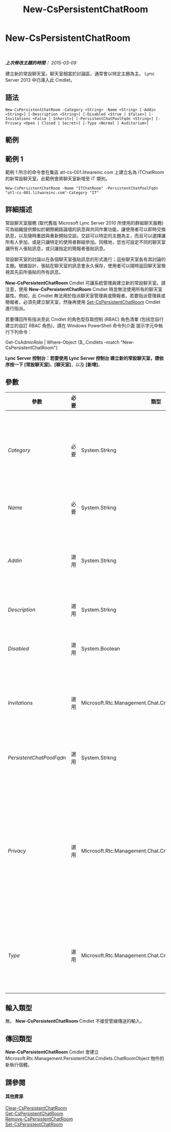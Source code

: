 ﻿---
title: New-CsPersistentChatRoom
TOCTitle: New-CsPersistentChatRoom
ms:assetid: b00d353b-5b5b-40d6-b952-3c35170fbf8a
ms:mtpsurl: https://technet.microsoft.com/zh-tw/library/JJ205166(v=OCS.15)
ms:contentKeyID: 49292005
ms.date: 08/10/2015
mtps_version: v=OCS.15
ms.translationtype: HT
---

# New-CsPersistentChatRoom

 

_**上次修改主題的時間：** 2015-03-09_

建立新的常設聊天室。聊天室相當於討論區，通常會以特定主題為主。 Lync Server 2013 中已導入此 Cmdlet。

## 語法

    New-CsPersistentChatRoom -Category <String> -Name <String> [-Addin <String>] [-Description <String>] [-Disabled <$true | $false>] [-Invitations <False | Inherit>] [-PersistentChatPoolFqdn <String>] [-Privacy <Open | Closed | Secret>] [-Type <Normal | Auditorium>]

## 範例

## 範例 1

範例 1 所示的命令會在集區 atl-cs-001.litwareinc.com 上建立名為 ITChatRoom 的新常設聊天室。此範例會將聊天室新增至 IT 類別。

    New-CsPersistentChatRoom -Name "ITChatRoom" -PersistentChatPoolFqdn "atl-cs-001.litwareinc.com"-Category "IT"

## 詳細描述

常設聊天室服務 (取代舊版 Microsoft Lync Server 2010 所使用的群組聊天服務) 可為組織提供類似於網際網路論壇的訊息與共同作業功能，讓使用者可以即時交換訊息，以及隨時重啟與重新開始交談。交談可以特定的主題為主，而且可以選擇讓所有人參加，或是只讓特定的使用者群組參加。同樣地，您也可設定不同的聊天室讓所有人張貼訊息，或只讓指定的簡報者張貼訊息。

常設聊天室的討論以在各個聊天室張貼訊息的形式進行；這些聊天室各有其討論的主題。根據設計，張貼在聊天室的訊息會永久保存，使用者可以隨時返回聊天室檢視其先前所張貼的所有訊息。

**New-CsPersistentChatRoom** Cmdlet 可讓系統管理員建立新的常設聊天室。請注意，使用 **New-CsPersistentChatRoom** Cmdlet 時並無法使用所有的聊天室屬性。例如，此 Cmdlet 無法用於指派聊天室管理員或簡報者。若要指派管理員或簡報者，必須先建立聊天室，然後再使用 [Set-CsPersistentChatRoom](set-cspersistentchatroom.md) Cmdlet 進行指派。

若要傳回所有指派至此 Cmdlet 的角色型存取控制 (RBAC) 角色清單 (包括您自行建立的自訂 RBAC 角色)，請在 Windows PowerShell 命令列介面 提示字元中執行下列命令：

Get-CsAdminRole | Where-Object {$\_.Cmdlets –match "New-CsPersistentChatRoom"}

**Lync Server 控制台：**若要使用 Lync Server 控制台 建立新的常設聊天室，請依序按一下 **\[常設聊天室\]**、**\[聊天室\]**，以及 **\[新增\]**。

## 參數


<table>
<colgroup>
<col style="width: 25%" />
<col style="width: 25%" />
<col style="width: 25%" />
<col style="width: 25%" />
</colgroup>
<thead>
<tr class="header">
<th>參數</th>
<th>必要</th>
<th>類型</th>
<th>說明</th>
</tr>
</thead>
<tbody>
<tr class="odd">
<td><p><em>Category</em></p></td>
<td><p>必要</p></td>
<td><p>System.Strkng</p></td>
<td><p>要建立聊天室的類別，例如：</p>
<p>-Category &quot;IT&quot;</p>
<p>請注意，指定的類別必須已存在，否則命令會失敗。類別是常設聊天室的集合，可以使用 <strong>New-CsPersistentChatCategory</strong> Cmdlet 來建立。</p></td>
</tr>
<tr class="even">
<td><p><em>Name</em></p></td>
<td><p>必要</p></td>
<td><p>System.Strkng</p></td>
<td><p>新的常設聊天室名稱。每個常設聊天室集區的名稱都必須是唯一的。</p></td>
</tr>
<tr class="odd">
<td><p><em>Addin</em></p></td>
<td><p>選用</p></td>
<td><p>System.Strkng</p></td>
<td><p>常設聊天室增益集的名稱。如已指定，則會與聊天室相關聯。常設聊天室增益集是可在常設聊天室用戶端內嵌的自訂網頁。這些增益集可以使用 <strong>New-CsPersistentChatAddin</strong> Cmdlet 來建立。</p></td>
</tr>
<tr class="even">
<td><p><em>Description</em></p></td>
<td><p>選用</p></td>
<td><p>System.Strkng</p></td>
<td><p>可讓系統管理員提供新聊天室的其他資訊</p></td>
</tr>
<tr class="odd">
<td><p><em>Disabled</em></p></td>
<td><p>選用</p></td>
<td><p>System.Boolean</p></td>
<td><p>如有指定此參數，會在第一次建立新聊天室時予以停用，因此無法使用。如果未使用此參數，則會啟用新聊天室，以立即使用。</p></td>
</tr>
<tr class="even">
<td><p><em>Invitations</em></p></td>
<td><p>選用</p></td>
<td><p>Microsoft.Rtc.Management.Chat.Cmdlets.ChatRoomInvitations</p></td>
<td><p>指定是否要繼承類別的對於新聊天室的邀請。這表示 AllowedMembers 清單上的使用者會在新聊天室建立之後，自動收到加入新聊天室的邀請。</p></td>
</tr>
<tr class="odd">
<td><p><em>PersistentChatPoolFqdn</em></p></td>
<td><p>選用</p></td>
<td><p>System.Strkng</p></td>
<td><p>新聊天室所在之常設聊天室集區的完整網域名稱。例如：</p>
<p>-PersistentChatPoolFqdn &quot;atl-gc-001.litwareinc.com&quot;</p></td>
</tr>
<tr class="even">
<td><p><em>Privacy</em></p></td>
<td><p>選用</p></td>
<td><p>Microsoft.Rtc.Management.Chat.Cmdlets.ChatRoomPrivacy</p></td>
<td><p>新聊天室的隱私權設定。允許的值為：</p>
<p>* Open (所有使用者都可以執行目錄搜尋來尋找聊天室，且所有人都可以參與聊天室活動)</p>
<p>* Secret (只有聊天室成員可以執行目錄搜尋來尋找聊天室，且只有成員可以參與聊天室活動)</p>
<p>* Closed (所有使用者都可以執行目錄搜尋來尋找聊天室，但是只有成員可以參與聊天室活動)</p></td>
</tr>
<tr class="odd">
<td><p><em>Type</em></p></td>
<td><p>選用</p></td>
<td><p>Microsoft.Rtc.Management.Chat.Cmdlets.ChatRoomType</p></td>
<td><p>指定是否應該將新聊天室設定為 Normal (所有成員都可以張貼訊息) 或 Auditorium (只有簡報者可以張貼訊息)。例如：</p>
<p>-Type &quot;Auditorium&quot;</p>
<p>預設值為 Normal。</p></td>
</tr>
</tbody>
</table>


## 輸入類型

無。 **New-CsPersistentChatRoom** Cmdlet 不接受管線傳送的輸入。

## 傳回類型

**New-CsPersistentChatRoom** Cmdlet 會建立 Microsoft.Rtc.Management.PersistentChat.Cmdlets.ChatRoomObject 物件的新執行個體。

## 請參閱

#### 其他資源

[Clear-CsPersistentChatRoom](clear-cspersistentchatroom.md)  
[Get-CsPersistentChatRoom](get-cspersistentchatroom.md)  
[Remove-CsPersistentChatRoom](remove-cspersistentchatroom.md)  
[Set-CsPersistentChatRoom](set-cspersistentchatroom.md)

